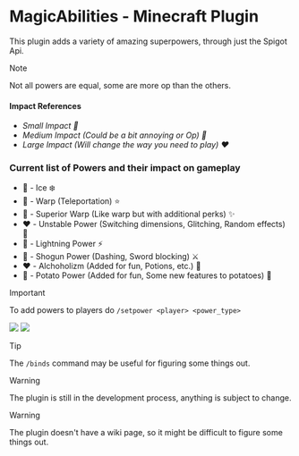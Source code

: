 # MagicAbilities - Minecraft Plugin
This plugin adds a variety of amazing superpowers, through just the Spigot Api.

> [!NOTE]
> Not all powers are equal, some are more op than the others.

#### Impact References
  - *Small Impact 💚* </li>
  - *Medium Impact (Could be a bit annoying or Op) 💛*
  - *Large Impact (Will change the way you need to play) ❤️*


### Current list of Powers and their impact on gameplay
  - 💛 - Ice ❄️ 
  - 💛 - Warp (Teleportation) ⭐
  - 💛 - Superior Warp (Like warp but with additional perks) ✨
  - ❤️ - Unstable Power (Switching dimensions, Glitching, Random effects) 🧭
  - 💚 - Lightning Power ⚡
  - 💛 - Shogun Power (Dashing, Sword blocking) ⚔️
  - ❤️ - Alchoholizm (Added for fun, Potions, etc.) 🥃
  - 💛 - Potato Power (Added for fun, Some new features to potatoes) 🥔


> [!IMPORTANT]
> To add powers to players do
> ```/setpower <player> <power_type>```

![](https://i.imgur.com/QlSqjAX.png)
![](https://i.imgur.com/SfTBcXA.png)

> [!TIP]
> The ```/binds``` command may be useful for figuring some things out.

> [!WARNING]
> The plugin is still in the development process, anything is subject to change.

> [!WARNING]
> The plugin doesn't have a wiki page, so it might be difficult to figure some things out.
